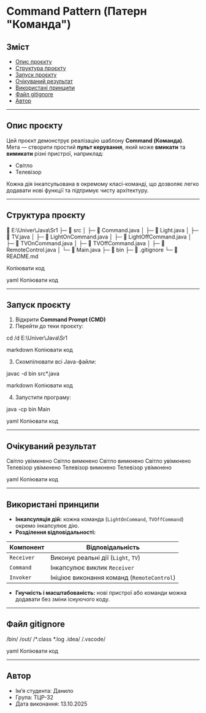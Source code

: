 # Command Pattern (Патерн "Команда")

## Зміст
- [Опис проєкту](#опис-проєкту)
- [Структура проєкту](#структура-проєкту)
- [Запуск проєкту](#запуск-проєкту)
- [Очікуваний результат](#очікуваний-результат)
- [Використані принципи](#використані-принципи)
- [Файл gitignore](#файл-gitignore)
- [Автор](#автор)

---

## Опис проєкту
Цей проєкт демонструє реалізацію шаблону **Command (Команда)**.  
Мета — створити простий **пульт керування**, який може **вмикати** та **вимикати** різні пристрої, наприклад:

- Світло  
- Телевізор  

Кожна дія інкапсульована в окремому класі-команді, що дозволяє легко додавати нові функції та підтримує чисту архітектуру.

---

## Структура проєкту

📁 E:\Univer\Java\Sr1
├─ 📁 src
│ ├─ 📄 Command.java
│ ├─ 📄 Light.java
│ ├─ 📄 TV.java
│ ├─ 📄 LightOnCommand.java
│ ├─ 📄 LightOffCommand.java
│ ├─ 📄 TVOnCommand.java
│ ├─ 📄 TVOffCommand.java
│ ├─ 📄 RemoteControl.java
│ └─ 📄 Main.java
├─ 📁 bin
├─ 📄 .gitignore
└─ 📄 README.md

Копіювати код



yaml
Копіювати код

---

## Запуск проєкту
1. Відкрити **Command Prompt (CMD)**  
2. Перейти до теки проєкту:

cd /d E:\Univer\Java\Sr1

markdown
Копіювати код

3. Скомпілювати всі Java-файли:

javac -d bin src*.java

markdown
Копіювати код

4. Запустити програму:

java -cp bin Main

yaml
Копіювати код

---

## Очікуваний результат
Світло увімкнено
Світло вимкнено
Світло вимкнено
Світло увімкнено
Телевізор увімкнено
Телевізор вимкнено
Телевізор увімкнено

yaml
Копіювати код

---

## Використані принципи

- **Інкапсуляція дій:** кожна команда (`LightOnCommand`, `TVOffCommand`) окремо інкапсулює дію.  
- **Розділення відповідальності:**  

| Компонент   | Відповідальність                        |
|------------|----------------------------------------|
| `Receiver` | Виконує реальні дії (`Light`, `TV`)     |
| `Command`  | Інкапсулює виклик `Receiver`           |
| `Invoker`  | Ініціює виконання команд (`RemoteControl`) |

- **Гнучкість і масштабованість:** нові пристрої або команди можна додавати без зміни існуючого коду.

---

## Файл gitignore
/bin/
/out/
/*.class
*.log
.idea/
/.vscode/

yaml
Копіювати код

---

## Автор

- Ім’я студента: Данило  
- Група: ТЦР-32  
- Дата виконання: 13.10.2025
